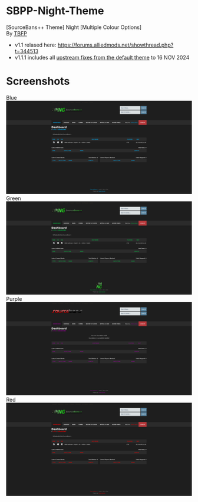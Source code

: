 # SBPP-Night-Theme
[SourceBans++ Theme] Night [Multiple Colour Options]
<br>
By [TBFP](https://forums.alliedmods.net/member.php?u=344951)
<br>
- v1.1 relased here: https://forums.alliedmods.net/showthread.php?t=344513
- v1.1.1 includes all <a href="https://github.com/sbpp/sourcebans-pp/commits/php81/web">upstream fixes from the default theme</a> to 16 NOV 2024
# Screenshots
Blue
<img src="https://raw.githubusercontent.com/DNA-styx/SBPP-Night-Theme/refs/heads/main/sbpp_night_blue/screenshot.png">
Green
<img src="https://raw.githubusercontent.com/DNA-styx/SBPP-Night-Theme/refs/heads/main/sbpp_night_green/screenshot.png">
Purple
<img src="https://raw.githubusercontent.com/DNA-styx/SBPP-Night-Theme/refs/heads/main/sbpp_night_purple/screenshot.png">
Red
<img src="https://raw.githubusercontent.com/DNA-styx/SBPP-Night-Theme/refs/heads/main/sbpp_night_red/screenshot.png">
